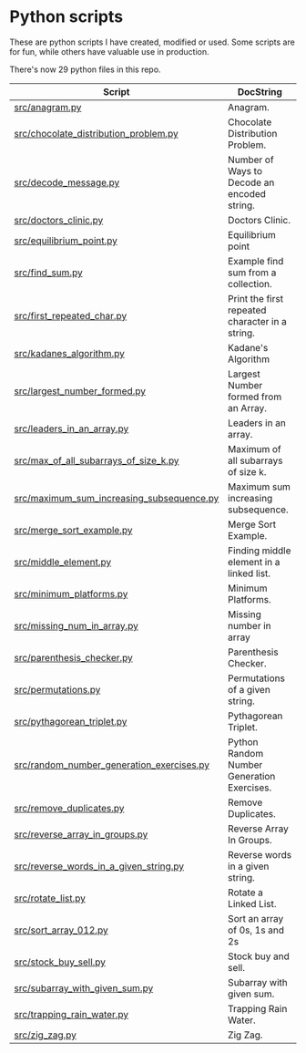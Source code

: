 # Python scripts

These are python scripts I have created, modified or used. Some scripts are for fun, while others have valuable use in production.

There's now 29 python files in this repo.

| Script  | DocString |
| ------------- | ------------- |
|<a href="./src/anagram.py">src/anagram.py</a>|Anagram.|
|<a href="./src/chocolate_distribution_problem.py">src/chocolate\_distribution\_problem.py</a>|Chocolate Distribution Problem.|
|<a href="./src/decode_message.py">src/decode\_message.py</a>|Number of Ways to Decode an encoded string.|
|<a href="./src/doctors_clinic.py">src/doctors\_clinic.py</a>|Doctors Clinic.|
|<a href="./src/equilibrium_point.py">src/equilibrium\_point.py</a>|Equilibrium point|
|<a href="./src/find_sum.py">src/find\_sum.py</a>|Example find sum from a collection.|
|<a href="./src/first_repeated_char.py">src/first\_repeated\_char.py</a>|Print the first repeated character in a string.|
|<a href="./src/kadanes_algorithm.py">src/kadanes\_algorithm.py</a>|Kadane's Algorithm|
|<a href="./src/largest_number_formed.py">src/largest\_number\_formed.py</a>|Largest Number formed from an Array.|
|<a href="./src/leaders_in_an_array.py">src/leaders\_in\_an\_array.py</a>|Leaders in an array.|
|<a href="./src/max_of_all_subarrays_of_size_k.py">src/max\_of\_all\_subarrays\_of\_size\_k.py</a>|Maximum of all subarrays of size k.|
|<a href="./src/maximum_sum_increasing_subsequence.py">src/maximum\_sum\_increasing\_subsequence.py</a>|Maximum sum increasing subsequence.|
|<a href="./src/merge_sort_example.py">src/merge\_sort\_example.py</a>|Merge Sort Example.|
|<a href="./src/middle_element.py">src/middle\_element.py</a>|Finding middle element in a linked list.|
|<a href="./src/minimum_platforms.py">src/minimum\_platforms.py</a>|Minimum Platforms.|
|<a href="./src/missing_num_in_array.py">src/missing\_num\_in\_array.py</a>|Missing number in array|
|<a href="./src/parenthesis_checker.py">src/parenthesis\_checker.py</a>|Parenthesis Checker.|
|<a href="./src/permutations.py">src/permutations.py</a>|Permutations of a given string.|
|<a href="./src/pythagorean_triplet.py">src/pythagorean\_triplet.py</a>|Pythagorean Triplet.|
|<a href="./src/random_number_generation_exercises.py">src/random\_number\_generation\_exercises.py</a>|Python Random Number Generation Exercises.|
|<a href="./src/remove_duplicates.py">src/remove\_duplicates.py</a>|Remove Duplicates.|
|<a href="./src/reverse_array_in_groups.py">src/reverse\_array\_in\_groups.py</a>|Reverse Array In Groups.|
|<a href="./src/reverse_words_in_a_given_string.py">src/reverse\_words\_in\_a\_given\_string.py</a>|Reverse words in a given string.|
|<a href="./src/rotate_list.py">src/rotate\_list.py</a>|Rotate a Linked List.|
|<a href="./src/sort_array_012.py">src/sort\_array\_012.py</a>|Sort an array of 0s, 1s and 2s|
|<a href="./src/stock_buy_sell.py">src/stock\_buy\_sell.py</a>|Stock buy and sell.|
|<a href="./src/subarray_with_given_sum.py">src/subarray\_with\_given\_sum.py</a>|Subarray with given sum.|
|<a href="./src/trapping_rain_water.py">src/trapping\_rain\_water.py</a>|Trapping Rain Water.|
|<a href="./src/zig_zag.py">src/zig\_zag.py</a>|Zig Zag.|
